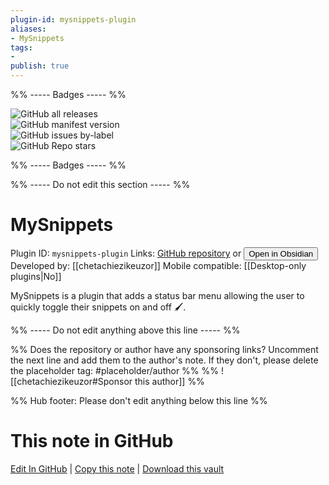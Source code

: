 ```yaml
---
plugin-id: mysnippets-plugin
aliases:
- MySnippets
tags: 
- 
publish: true
---
```


%% ----- Badges ----- %%

![GitHub all releases](https://img.shields.io/github/downloads/chetachiezikeuzor/MySnippets-Plugin/total?color=573E7A&logo=github&style=for-the-badge)   
![GitHub manifest version](https://img.shields.io/github/manifest-json/v/chetachiezikeuzor/MySnippets-Plugin?color=573E7A&logo=github&style=for-the-badge)   
![GitHub issues by-label](https://img.shields.io/github/issues/chetachiezikeuzor/MySnippets-Plugin/help%20wanted?color=573E7A&logo=github&style=for-the-badge)   
![GitHub Repo stars](https://img.shields.io/github/stars/chetachiezikeuzor/MySnippets-Plugin?color=573E7A&logo=github&style=for-the-badge)

%% ----- Badges ----- %%

%% ----- Do not edit this section ----- %%

# MySnippets

Plugin ID: `mysnippets-plugin`
Links: [GitHub repository](https://github.com/chetachiezikeuzor/MySnippets-Plugin) or [<button id=HH>Open in Obsidian</button>](obsidian://show-plugin?id=mysnippets-plugin)
Developed by: [[chetachiezikeuzor]]
Mobile compatible: [[Desktop-only plugins|No]]

MySnippets is a plugin that adds a status bar menu allowing the user to quickly toggle their snippets on and off 🖌.

%% ----- Do not edit anything above this line ----- %% 

%% Does the repository or author have any sponsoring links? Uncomment the next line and add them to the author's note. If they don't, please delete the placeholder tag: #placeholder/author %%
%% ![[chetachiezikeuzor#Sponsor this author]] %%

%% Hub footer: Please don't edit anything below this line %%

# This note in GitHub

<span class="git-footer">[Edit In GitHub](https://github.dev/obsidian-community/obsidian-hub/blob/main/02%20-%20Community%20Expansions/02.05%20All%20Community%20Expansions/Plugins/mysnippets-plugin.md "git-hub-edit-note") | [Copy this note](https://raw.githubusercontent.com/obsidian-community/obsidian-hub/main/02%20-%20Community%20Expansions/02.05%20All%20Community%20Expansions/Plugins/mysnippets-plugin.md "git-hub-copy-note") | [Download this vault](https://github.com/obsidian-community/obsidian-hub/archive/refs/heads/main.zip "git-hub-download-vault") </span>
